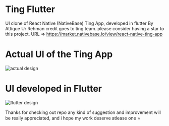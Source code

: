 # Ting Flutter
UI clone of React Native (NativeBase) Ting App, developed in flutter By Attique Ur Rehman
credit goes to ting team. please consider having a star to this project.
URL => https://market.nativebase.io/view/react-native-ting-app

# Actual UI of the Ting App
![actual design ](https://github.com/AatiqUrRehman/ting_flutter/blob/master/assets/images/KyYGZc31QHAqkpFM.png)

# UI developed in Flutter
![flutter design ](https://github.com/AatiqUrRehman/ting_flutter/blob/master/assets/images/merge_from_ofoct.jpg)

Thanks for checking out repo any kind of suggestion and improvement will be really appreciated, and i hope my work deserve atlease one ⭐
